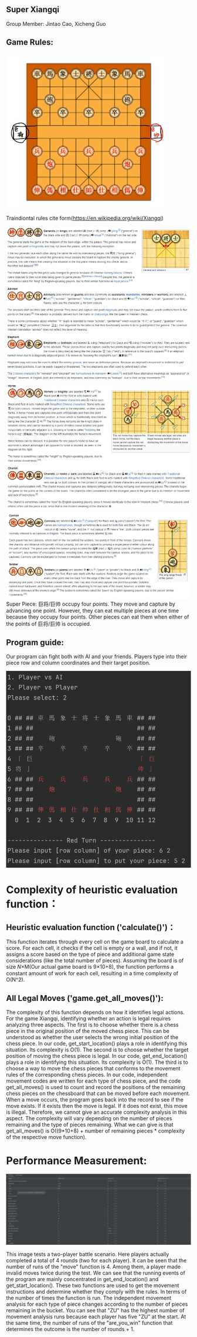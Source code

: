 ## Super Xiangqi 

Group Member: Jintao Cao, Xicheng Guo

## Game Rules:
![alt text](images/Board.png)

Traindiontal rules cite form(https://en.wikipedia.org/wiki/Xiangqi)

![alt text](images/Rules1.png)
![alt text](images/Rules2.png)
![alt text](images/Rules3.png)
Super Piece:
      巨将/巨帅 occupy four points. They move and capture by advancing one point. However, they can eat multiple pieces at one time because they occupy four points. Other pieces can eat them when either of the points of 巨将/巨帅 is occupied.
## Program guide:
Our program can fight both with AI and your friends. Players type into their piece row and column coordinates and their target position.

![alt text](images/demo.png)

# Complexity of heuristic evaluation function：
## Heuristic evaluation function ('calculate()')：
This function iterates through every cell on the game board to calculate a score. For each cell, it checks if the cell is empty or a wall, and if not, it assigns a score based on the type of piece and additional game state considerations (like the total number of pieces).
Assuming the board is of size 𝑁×M(Our actual game board is 9×10+8), the function performs a constant amount of work for each cell, resulting in a time complexity of O(N^2).
  
## All Legal Moves ('game.get_all_moves()'):
The complexity of this function depends on how it identifies legal actions. For the game Xiangqi, identifying whether an action is legal requires analyzing three aspects.
The first is to choose whether there is a chess piece in the original position of the moved chess piece. This can be understood as whether the user selects the wrong initial position of the chess piece. In our code, get_start_location() plays a role in identifying this situation. Its complexity is O(1).
The second is to choose whether the target position of moving the chess piece is legal. In our code, get_end_location() plays a role in identifying this situation. Its complexity is O(1).
The third is to choose a way to move the chess pieces that conforms to the movement rules of the corresponding chess pieces. In our code, independent movement codes are written for each type of chess piece, and the code get_all_moves() is used to count and record the positions of the remaining chess pieces on the chessboard that can be moved before each movement. When a move occurs, the program goes back into the record to see if the move exists. If it exists then the move is legal. If it does not exist, this move is illegal. Therefore, we cannot give an accurate complexity analysis in this aspect. The complexity will vary depending on the number of pieces remaining and the type of pieces remaining. What we can give is that get_all_moves() is O((9*10+8) + number of remaining pieces * complexity of the respective move function).

# Performance Measurement:
![alt text](images/configuration.png)

This image tests a two-player battle scenario. Here players actually completed a total of 4 rounds (two for each player). It can be seen that the number of runs of the "move" function is 4. Among them, a player made invalid moves twice during the test. We can see that the running events of the program are mainly concentrated in get_end_location() and get_start_location(). These two functions are used to get the movement instructions and determine whether they comply with the rules. In terms of the number of times the function is run. The independent movement analysis for each type of piece changes according to the number of pieces remaining in the bucket. You can see that "ZU" has the highest number of movement analysis runs because each player has five "ZU" at the start. At the same time, the number of runs of the "are_you_win" function that determines the outcome is the number of rounds + 1.
